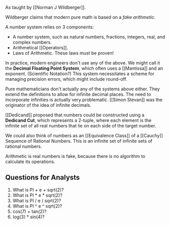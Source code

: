 As taught by [[Norman J Wildberger]].

Wildberger claims that modern pure math is based on a *fake arithmetic*. 

A number system relies on 3 components:
- A number system, such as natural numbers, fractions, integers, real, and complex numbers.
- Arithmetical [[Operators]].
- Laws of Arithmetic. These laws must be proven!

In practice, modern engineers don't use any of the above. We might call it the **Decimal Floating Point System**, which often uses a [[Mantissa]] and an exponent. (Scientific Notation?) This system necessitates a scheme for managing precision errors, which might include round-off.

Pure mathematicians don't actually any of the systems above either. They extend the definitions to allow for infinite decimal places. The need to incorporate infinities is actually very problematic. [[Simon Stevan]] was the originator of the idea of infinite decimals.

[[Dedicand]] proposed that numbers could be constructed using a **Dedicand Cut**, which represents a 2-tuple, where each element is the infinite set of all real numbers that lie on each side of the target number.

We could also think of numbers as an [[Equivalence Class]] of a [[Cauchy]] Sequence of Rational Numbers. This is an infinite set of infinite sets of rational numbers.

Arithmetic is real numbers is fake, because there is no algorithm to calculate its operations.

## Questions for Analysts
1) What is PI + e + sqrt(2)?
2) What is PI * e * sqrt(2)?
3) What is PI / e / sqrt(2)?
4) What is PI ^ e ^ sqrt(2)?
5) cos(7) + tan(2)?
6) log(3) * sin(4)?